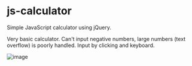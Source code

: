 # js-calculator
Simple JavaScript  calculator using jQuery.

Very basic calculator. Can't input negative numbers, large numbers (text overflow) is poorly handled. Input by clicking and keyboard.

![image](https://user-images.githubusercontent.com/111273682/185404401-8c1266bf-b971-457a-9980-6c46b2676de8.png)
